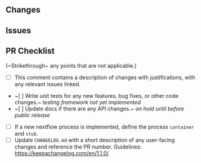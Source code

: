 ## Changes

<!--
Provide a summary of what is included in this Pull Request (PR).
**Reviewers**: Use the @ feature to mention anyone responsible for reviewing/completing this request.
-->

## Issues

<!--
Reference any issues related to this PR.
If this PR fixes any issues, [use a keyword](https://docs.github.com/en/issues/tracking-your-work-with-issues/linking-a-pull-request-to-an-issue#linking-a-pull-request-to-an-issue-using-a-keyword)
when referring to the issue.
-->

## PR Checklist

(~Strikethrough~ any points that are not applicable.)

- [ ] This comment contains a description of changes with justifications, with any relevant issues linked.
- ~[ ] Write unit tests for any new features, bug fixes, or other code changes.~ _testing framework not yet implemented_
- ~[ ] Update docs if there are any API changes.~ _on hold until before public release_
- [ ] If a new nextflow process is implemented, define the process `container` and `stub`.
- [ ] Update `CHANGELOG.md` with a short description of any user-facing changes and reference the PR number. Guidelines: https://keepachangelog.com/en/1.1.0/
